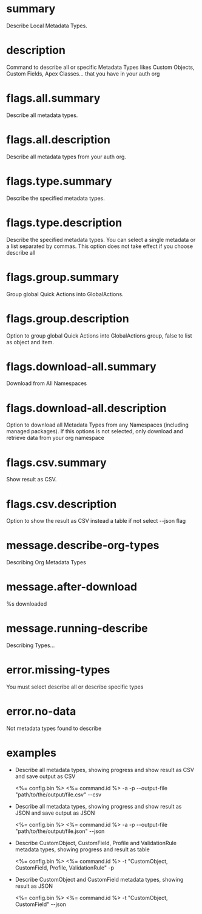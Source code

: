 # summary

Describe Local Metadata Types.

# description

Command to describe all or specific Metadata Types likes Custom Objects, Custom Fields, Apex Classes... that you have in your auth org

# flags.all.summary

Describe all metadata types.

# flags.all.description

Describe all metadata types from your auth org.

# flags.type.summary

Describe the specified metadata types.

# flags.type.description

Describe the specified metadata types. You can select a single metadata or a list separated by commas. This option does not take effect if you choose describe all

# flags.group.summary

Group global Quick Actions into GlobalActions.

# flags.group.description

Option to group global Quick Actions into GlobalActions group, false to list as object and item.

# flags.download-all.summary

Download from All Namespaces

# flags.download-all.description

Option to download all Metadata Types from any Namespaces (including managed packages). If this options is not selected, only download and retrieve data from your org namespace

# flags.csv.summary

Show result as CSV.

# flags.csv.description

Option to show the result as CSV instead a table if not select --json flag

# message.describe-org-types

Describing Org Metadata Types

# message.after-download

%s downloaded

# message.running-describe

Describing Types...

# error.missing-types

You must select describe all or describe specific types

# error.no-data

Not metadata types found to describe

# examples

- Describe all metadata types, showing progress and show result as CSV and save output as CSV

  <%= config.bin %> <%= command.id %> -a -p --output-file "path/to/the/output/file.csv" --csv

- Describe all metadata types, showing progress and show result as JSON and save output as JSON

  <%= config.bin %> <%= command.id %> -a -p --output-file "path/to/the/output/file.json" --json

- Describe CustomObject, CustomField, Profile and ValidationRule metadata types, showing progress and result as table

  <%= config.bin %> <%= command.id %> -t "CustomObject, CustomField, Profile, ValidationRule" -p

- Describe CustomObject and CustomField metadata types, showing result as JSON

  <%= config.bin %> <%= command.id %> -t "CustomObject, CustomField" --json
